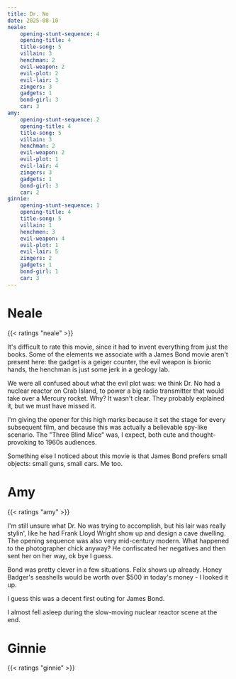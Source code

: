 ```yaml
---
title: Dr. No
date: 2025-08-10
neale:
    opening-stunt-sequence: 4
    opening-title: 4
    title-song: 5
    villain: 3
    henchman: 2
    evil-weapon: 2
    evil-plot: 2
    evil-lair: 3
    zingers: 3
    gadgets: 1
    bond-girl: 3
    car: 3
amy:
    opening-stunt-sequence: 2
    opening-title: 4
    title-song: 5
    villain: 3
    henchman: 2
    evil-weapon: 2
    evil-plot: 1
    evil-lair: 4
    zingers: 3
    gadgets: 1
    bond-girl: 3
    car: 2
ginnie:
    opening-stunt-sequence: 1
    opening-title: 4
    title-song: 5
    villain: 1
    henchmen: 3
    evil-weapon: 4
    evil-plot: 1
    evil-lair: 5
    zingers: 2
    gadgets: 1
    bond-girl: 1
    car: 3
---
```


# Neale

{{< ratings "neale" >}}

It's difficult to rate this movie,
since it had to invent everything from just the books.
Some of the elements we associate with a James Bond movie
aren't present here:
the gadget is a geiger counter,
the evil weapon is bionic hands,
the henchman is just some jerk in a geology lab.

We were all confused about what the evil plot was:
we think Dr. No had a nuclear reactor on Crab Island,
to power a big radio transmitter that would take over a Mercury rocket.
Why? It wasn't clear.
They probably explained it, but we must have missed it.

I'm giving the opener for this high marks because it set the stage
for every subsequent film,
and because this was actually a believable spy-like scenario.
The "Three Blind Mice" was,
I expect,
both cute and thought-provoking to 1960s audiences.

Something else I noticed about this movie is that James Bond
prefers small objects: 
small guns, small cars.
Me too.


# Amy

{{< ratings "amy" >}}

I'm still unsure what Dr. No was trying to accomplish, but his lair was 
really stylin', like he had Frank Lloyd Wright show up and design a cave
dwelling. The opening sequence was also very mid-century modern. What 
happened to the photographer chick anyway? He confiscated her negatives
and then sent her on her way, ok bye I guess.

Bond was pretty clever in a few situations. Felix shows up already. 
Honey Badger's seashells would be worth over $500 in today's money - I looked it up.

I guess this was a decent first outing for James Bond.

I almost fell asleep during the slow-moving nuclear reactor scene at the end.


# Ginnie

{{< ratings "ginnie" >}}
